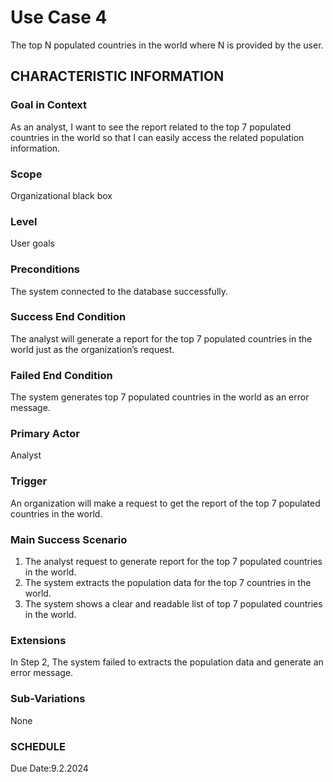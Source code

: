 # Use Case 4
The top N populated countries in the world where N is provided by the user.
## CHARACTERISTIC INFORMATION
### Goal in Context
As an analyst, I want to see the report related to the top 7 populated countries in the world so that I can easily access the related population information.
### Scope
Organizational black box
### Level
User goals
### Preconditions
The system connected to the database successfully.
### Success End Condition
The analyst will generate a report for the top 7 populated countries in the world just as the organization’s request.
### Failed End Condition
The system generates top 7 populated countries in the world as an error message.
### Primary Actor
Analyst
### Trigger
An organization will make a request to get the report of the top 7 populated countries in the world. 
### Main Success Scenario
1.  The analyst request to generate report for the top 7 populated countries in the world.
2.  The system extracts the population data for the top 7 countries in the world.
3.  The system shows a clear and readable list of top 7 populated countries in the world. 
### Extensions
In Step 2, The system failed to extracts the population data and generate an error message.
### Sub-Variations
None
### SCHEDULE
Due Date:9.2.2024
